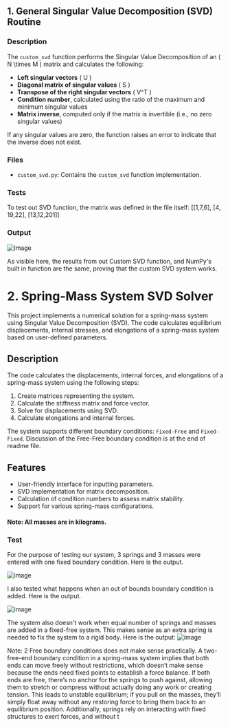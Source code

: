 ## 1. General Singular Value Decomposition (SVD) Routine

### Description
The `custom_svd` function performs the Singular Value Decomposition of an \( N \times M \) matrix and calculates the following:

- **Left singular vectors** \( U \)
- **Diagonal matrix of singular values** \( S \)
- **Transpose of the right singular vectors** \( V^T \)
- **Condition number**, calculated using the ratio of the maximum and minimum singular values
- **Matrix inverse**, computed only if the matrix is invertible (i.e., no zero singular values)

If any singular values are zero, the function raises an error to indicate that the inverse does not exist.

### Files
- `custom_svd.py`: Contains the `custom_svd` function implementation.

### Tests
To test out SVD function, the matrix was defined in the file itself: [[1,7,6], [4, 19,22], [13,12,201]] 

### Output
![image](https://github.com/user-attachments/assets/1e9f6e04-655d-4188-9e82-b7cd3e3d4ff0)

As visible here, the results from out Custom SVD function, and NumPy's built in function are the same, proving that the custom SVD system works.

# 2. Spring-Mass System SVD Solver

This project implements a numerical solution for a spring-mass system using Singular Value Decomposition (SVD). The code calculates equilibrium displacements, internal stresses, and elongations of a spring-mass system based on user-defined parameters.

## Description
The code calculates the displacements, internal forces, and elongations of a spring-mass system using the following steps:
1. Create matrices representing the system.
2. Calculate the stiffness matrix and force vector.
3. Solve for displacements using SVD.
4. Calculate elongations and internal forces.

The system supports different boundary conditions: `Fixed-Free` and `Fixed-Fixed`. Discussion of the Free-Free boundary condition is at the end of readme file.

## Features
- User-friendly interface for inputting parameters.
- SVD implementation for matrix decomposition.
- Calculation of condition numbers to assess matrix stability.
- Support for various spring-mass configurations.

#### Note: All masses are in kilograms.

### Test
For the purpose of testing our system, 3 springs and 3 masses were entered with one fixed boundary condition. Here is the output.

![image](https://github.com/user-attachments/assets/b20c1c90-854d-453d-9532-0304a46bba8c)

I also tested what happens when an out of bounds boundary condition is added. Here is the output.

![image](https://github.com/user-attachments/assets/edd95f00-cbeb-4c25-ba53-e350f725e34f)

The system also doesn't work when equal number of springs and masses are added in a fixed-free system. This makes sense as an extra spring is needed to fix the system to a rigid body. Here is the output:
![image](https://github.com/user-attachments/assets/ca4482d3-bc39-4c4a-9f29-da9aa674e9f1)

Note: 2 Free boundary conditions does not make sense practically. A two-free-end boundary condition in a spring-mass system implies that both ends can move freely without restrictions, which doesn’t make sense because the ends need fixed points to establish a force balance. If both ends are free, there’s no anchor for the springs to push against, allowing them to stretch or compress without actually doing any work or creating tension. This leads to unstable equilibrium; if you pull on the masses, they’ll simply float away without any restoring force to bring them back to an equilibrium position. Additionally, springs rely on interacting with fixed structures to exert forces, and without t

